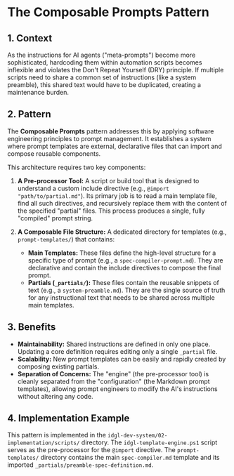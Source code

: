 # The Composable Prompts Pattern

## 1. Context

As the instructions for AI agents ("meta-prompts") become more sophisticated, hardcoding them within automation scripts becomes inflexible and violates the Don't Repeat Yourself (DRY) principle. If multiple scripts need to share a common set of instructions (like a system preamble), this shared text would have to be duplicated, creating a maintenance burden.

## 2. Pattern

The **Composable Prompts** pattern addresses this by applying software engineering principles to prompt management. It establishes a system where prompt templates are external, declarative files that can import and compose reusable components.

This architecture requires two key components:

1.  **A Pre-processor Tool:** A script or build tool that is designed to understand a custom include directive (e.g., `@import "path/to/partial.md"`). Its primary job is to read a main template file, find all such directives, and recursively replace them with the content of the specified "partial" files. This process produces a single, fully "compiled" prompt string.

2.  **A Composable File Structure:** A dedicated directory for templates (e.g., `prompt-templates/`) that contains:
    *   **Main Templates:** These files define the high-level structure for a specific type of prompt (e.g., a `spec-compiler-prompt.md`). They are declarative and contain the include directives to compose the final prompt.
    *   **Partials (`_partials/`):** These files contain the reusable snippets of text (e.g., a `system-preamble.md`). They are the single source of truth for any instructional text that needs to be shared across multiple main templates.

## 3. Benefits

*   **Maintainability:** Shared instructions are defined in only one place. Updating a core definition requires editing only a single `_partial` file.
*   **Scalability:** New prompt templates can be easily and rapidly created by composing existing partials.
*   **Separation of Concerns:** The "engine" (the pre-processor tool) is cleanly separated from the "configuration" (the Markdown prompt templates), allowing prompt engineers to modify the AI's instructions without altering any code.

## 4. Implementation Example

This pattern is implemented in the `idgl-dev-system/02-implementation/scripts/` directory. The `idgl-template-engine.ps1` script serves as the pre-processor for the `@import` directive. The `prompt-templates/` directory contains the main `spec-compiler.md` template and its imported `_partials/preamble-spec-definition.md`.
